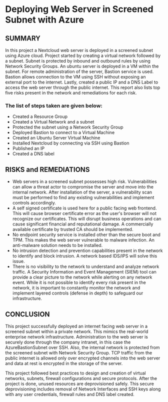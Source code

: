 # Deploying Web Server in Screened Subnet with Azure

## SUMMARY
In this project a Nextcloud web server is deployed in a screened subnet using Azure cloud. Project started by creating a virtual network followed by a subnet. Subnet is protected by inbound and outbound rules by using Network Security Groups. An ubuntu server is deployed in a VM within the subnet. For remote administration of the server, Bastion service is used. Bastion allows connection to the VM using SSH without exposing an external port to the internet. Lastly, created a public IP and a DNS Label to access the web server through the public internet. This report also lists top five risks present in the network and remediations for each risk.

### The list of steps taken are given below:
 - Created a Resource Group
 - Created a Virtual Network and a subnet
 - Protected the subnet using a Network Security Group
 - Deployed Bastion to connect to a Virtual Machine
 - Created an Ubuntu Server Virtual Machine
 - Installed Nextcloud by connecting via SSH using Bastion
 - Published an IP
 - Created a DNS label

## RISKS and REMEDIATIONS
- Web servers in a screened subnet possesses high risk. Vulnerabilities can allow a threat actor to compromise the server and move into the internal network. After installation of the server, a vulnerability scan must be performed to find any existing vulnerabilities and implement controls accordingly.
- A self signed certificate is used here for a public facing web frontend. This will cause browser certificate error as the user's browser will not recognize our certificates. This will disrupt business operations and can cause significant financial and reputational damage. A commercially available certificate by trusted CA should be implemented.
- No endpoint security service is installed other than the secure boot and TPM. This makes the web server vulnerable to malware infection. An anti-malware solution needs to be installed.
- No intrusion detection and prevention capabilities present in the network to identify and block intrusion. A network based IDS/IPS will solve this issue.
- There is no visibility to the network to understand and analyze network traffic. A Security Information and Event Management (SIEM) tool can provide a clear picture to the network while alerting on any network event.
While it is not possible to identify every risk present in the network, it is important to constantly monitor the network and implement layered controls (defense in depth) to safeguard our infrastructure.

## CONCLUSION
This project successfully deployed an internet facing web server in a screened subnet within a private network. This mimics the real-world enterprise network infrastructure. Administration to the web server is securely done through the company intranet, in this case the AzureBastionSubnet over SSH. Also, the internal network is protected from the screened subnet with Network Security Group. TCP traffic from the public internet is allowed only over encrypted channels into the web server and data at rest is encrypted in the storage of the server.

This project followed best practices to design and creation of virtual networks, subnets, firewall configurations and secure protocols. After the project is done, unused resources are deprovisioned safely. This secure deprovisioning includes removal of Network Interfaces and SSH keys along with any user credentials, firewall rules and DNS label created.

